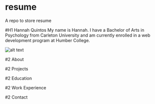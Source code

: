 # resume
A repo to store resume

#H1 Hannah Quintos
My name is Hannah. I have a Bachelor of Arts in Psychology from Carleton University and am currently enrolled in a web development program at Humber College.

![alt text](profile-pic.jpg)

#2 About

#2 Projects

#2 Education

#2 Work Experience

#2 Contact
